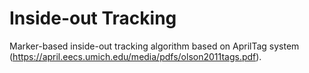 Inside-out Tracking
=================

Marker-based inside-out tracking algorithm based on AprilTag system (https://april.eecs.umich.edu/media/pdfs/olson2011tags.pdf). 
 
